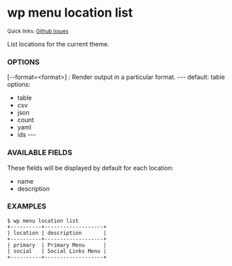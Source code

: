# wp menu location list

<small>Quick links: <a href="https://github.com/issues?q=is%3Aopen+label%3Acommand%3Amenu-location-list+sort%3Aupdated-desc+org%3Awp-cli">Github issues</a></small>

List locations for the current theme.

### OPTIONS

[\--format=&lt;format&gt;]
: Render output in a particular format.
\---
default: table
options:
  - table
  - csv
  - json
  - count
  - yaml
  - ids
\---

### AVAILABLE FIELDS

These fields will be displayed by default for each location:

* name
* description

### EXAMPLES

    $ wp menu location list
    +----------+-------------------+
    | location | description       |
    +----------+-------------------+
    | primary  | Primary Menu      |
    | social   | Social Links Menu |
    +----------+-------------------+


